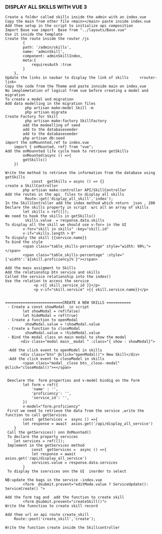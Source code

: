 ### DISPLAY ALL SKILLS WITH VUE 3
    Create a folder called skills inside the admin with an index.vue
    Copy the main from other file <main></main> paste inside index.vue
    Add thee setup in the script to initialize api composition
    Import Base vue import  Base from "../layouts/Base.vue" 
    Use it inside the template
    Create the route inside the router /js
            {
            path: '/admin/skills',
            name: 'adminSkill',
            component: adminSkillIndex,
            meta:{
                requiresAuth :true
            }
        },
    Update the links in navbar to display the link of skills     <router-link>
    Copy the code from the Theme and paste innside main on index.vue
    No imoplemetation of logical from vue before creating a model and migration
    To create a model and migration 
    Add data modelling in the migration files
             php artisan make:model Skill -m   
             php artisan migrate
    Create Factory for Skill
             php artisan make:factory SkillFactory  
            add the modeelling of seed
            add to the databaseseeder
            add to the databaseseeder
            php artisan db:seed 
    import the onMounnted,ref to index.vue
        import { onMounted, ref} from "vue";
    Add the onMounnted life cycle hook to retrieve getSkills
            onMounted(async () =>{
            getSkills()
        })

    Write the method to retrieve the information from the database using getSkills
                const  getSkills = async () => {}
    create a SkillController 
            php artisan make:controller API/SkillController  
    Add the routes in the api  files to display all skills
             Route::get('display_all_skill','index');
    In the SkillController add the index method which return  json , 200
    Declare the skills property in script  w/c all an array of skills
            let skills = ref([]);
    We need to hook the skills in getSkills()
             skills.value  = response.data.skills
    To display all the skill we should use v-for= in the UI
            v-for="skill in skills" :key="skill.id"
            v-if="skills.length > 0"
    To dispaly the skill {{service.name}}
    To bind the style
            <span class="table_skills-percentage" style="width: 90%;"></span>
            <span class="table_skills-percentage" :style="{'width':`${skill.proficiency}%`}"></span>

    Add the mass assigment to Skills
    Add the relationship btn service and skills
    Called the service relationship into the index()
    Use the relation to access the service
                 <p >{{ skill.service_id }}</p>
                 <p v-if="skill.service" >{{ skill.service.name}}</p>


    ==========================CREATE A NEW SKILLS ===========
     - Create a const showModal  in script
            let showModal = ref(false)
            let hideModal = ref(true)
     - Create a function to openModal
             showModal.value = !showModal.value
     - Create a function to closeModal
             showModal.value = !hideModal.value
     - Bind the modal class on main modal to show the model
           <div class="modal main__modal " :class="{ show : showModal}">

     -Add the click event to openModel in skills
           <div class="btn" @click="openModal()"> New Skill</div>
     -Add the click event to closeModel in skills
            <span class="modal__close btn__close--modal" @click="closeModal()">×</span>
   

     Deeclare the  form properties and v-model bindig on the form
            let form = ref({
                'name' : '',
                'proficiency': '',
                'service_id': '',
            })
            v-model="form.proficiency"
     First we need to retrieve the data from the service ,write the function to call getServices
            const  getServices =  async () =>{
            let response = await  axios.get('/api/display_all_service')
        }
     Call the getServices() onn OnMounted()
     To declare the property services
        let services = ref([]);
     Implement in the getServices method
                const  getServices =  async () =>{
                let response = await  axios.get('/api/display_all_service')
                services.value = response.data.services
            }
     To display the sservices onn the UI  inorder to select

    NB:update the bags in the service -index.vue
            <form  @submit.prevent="editMode.value ? ServiceUpdate(): ServiceCreate() ">

    Add the form tag and  add the function to create skill
            <form @submit.prevent="createSkill()">
    Write the funnctioo to create skill record 

    Add thee url on api route create_skill
        Route::post('create_skill','create');

    Write the function create inside the Skillcontroller




















        
     
   
